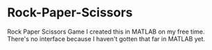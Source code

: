 # Rock-Paper-Scissors
Rock Paper Scissors Game
I created this in MATLAB on my free time. There's no interface because I haven't gotten that far in MATLAB yet.
